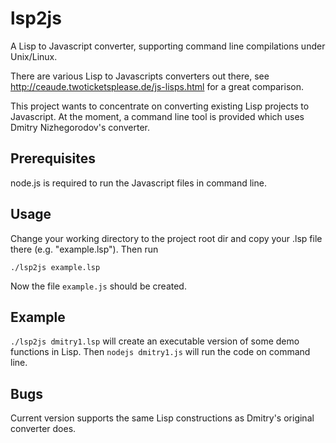 lsp2js
======

A Lisp to Javascript converter, supporting command line compilations
under Unix/Linux.

There are various Lisp to Javascripts converters out there, see
http://ceaude.twoticketsplease.de/js-lisps.html for a great comparison.

This project wants to concentrate on converting existing Lisp
projects to Javascript. At the moment, a command line tool is
provided which uses Dmitry Nizhegorodov's converter.

Prerequisites
-------------

node.js is required to run the Javascript files in command line.

Usage
-----

Change your working directory to the project root dir and copy
your .lsp file there (e.g. "example.lsp"). Then run

`./lsp2js example.lsp`

Now the file `example.js` should be created.

Example
-------

`./lsp2js dmitry1.lsp` will create an executable version of
some demo functions in Lisp. Then `nodejs dmitry1.js`
will run the code on command line.

Bugs
----

Current version supports the same Lisp constructions as Dmitry's
original converter does.
